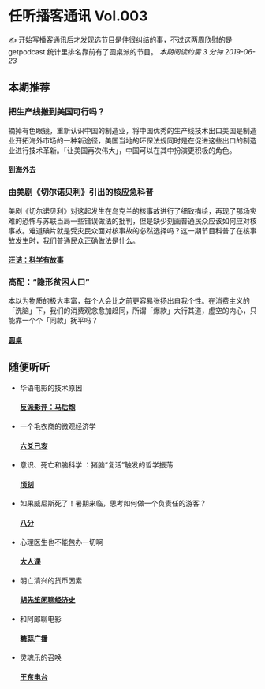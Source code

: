 # 任听播客通讯 Vol.003
✍️ 开始写播客通讯后才发现选节目是件很纠结的事，不过这两周欣慰的是 getpodcast 统计里排名靠前有了圆桌派的节目。
_本期阅读约需 3 分钟_
_2019-06-23_


## 本期推荐

### 把生产线搬到美国可行吗？
摘掉有色眼镜，重新认识中国的制造业，将中国优秀的生产线技术出口美国是制造业开拓海外市场的一种新途径，美国当地的环保法规同时是在促进这些出口的制造业进行技术革新。「让美国再次伟大」，中国可以在其中扮演更积极的角色。
#### [到海外去](https://www.chuhai.co/podcasts?format=rss)

### 由美剧《切尔诺贝利》引出的核应急科普
美剧《切尔诺贝利》对这起发生在乌克兰的核事故进行了细致描绘，再现了那场灾难的恐怖与苏联当局一些错误做法的批判，但是缺少刻画普通民众应该如何应对核事故。难道碘片就是受灾民众面对核事故的必然选择吗？这一期节目科普了在核事故发生时，我们普通民众正确做法是什么。
#### [汪诘：科学有故事](https://getpodcast.xyz/data/ximalaya/4156778.xml)

### 高配：“隐形贫困人口”
本以为物质的极大丰富，每个人会比之前更容易张扬出自我个性。在消费主义的「洗脑」下，我们的消费观念愈加趋同，所谓「爆款」大行其道，虚空的内心，只能靠一个个「同款」抚平吗？
#### [圆桌](https://getpodcast.xyz/data/163/350040898.xml)


## 随便听听

* 华语电影的技术原因
  #### [反派影评：马后炮](https://getpodcast.xyz/data/weixin/fanpaidy-mahoupao.xml)
* 一个毛衣商的微观经济学
  #### [六爻己亥](https://getpodcast.xyz/data/ximalaya/21189002.xml)
* 意识、死亡和脑科学 ：猪脑“复活”触发的哲学振荡
  #### [顷刻](https://feeds.fireside.fm/qingke/rss)
* 如果威尼斯死了！暑期来临，思考如何做一个负责任的游客？
  #### [八分](https://getpodcast.xyz/data/163/12.xml)
* 心理医生也不能包办一切啊
  #### [大人课](https://growup.rocks/feed/podcast)
* 明亡清兴的货币因素
  #### [胡先笙闲聊经济史](https://getpodcast.xyz/data/163/526577852.xml)
* 和阿郎聊电影
  #### [糖蒜广播](https://getpodcast.xyz/data/lizhi/13461.xml)
* 灵魂乐的召唤
  #### [王东电台](https://getpodcast.xyz/data/163/12.xml)
